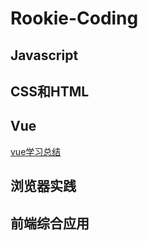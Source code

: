 # Rookie-Coding

## Javascript

## CSS和HTML

## Vue

[vue学习总结](https://github.com/Bangxw/Rookie-Coding/blob/master/04-Vue/vue-summary.md)

## 浏览器实践

## 前端综合应用
